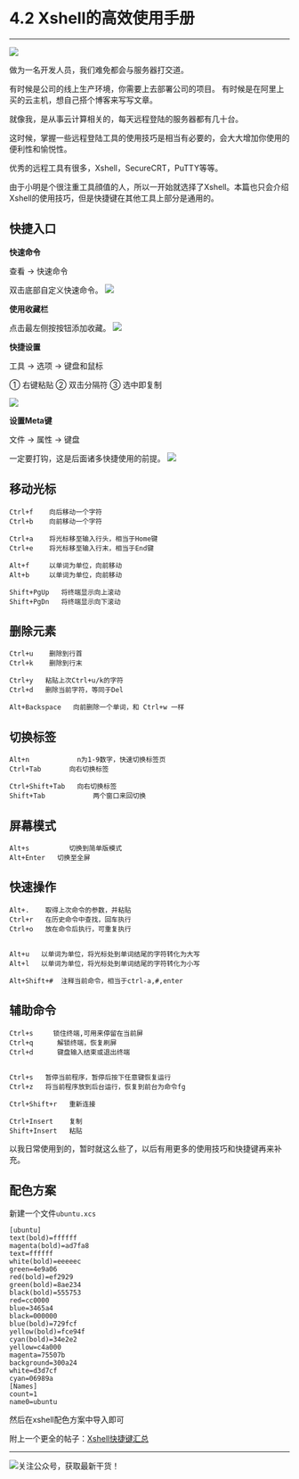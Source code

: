 # 4.2 Xshell的高效使用手册

---

![](http://image.python-online.cn/20190511162815.png)

做为一名开发人员，我们难免都会与服务器打交道。

有时候是公司的线上生产环境，你需要上去部署公司的项目。
有时候是在阿里上买的云主机，想自己搭个博客来写写文章。

就像我，是从事云计算相关的，每天远程登陆的服务器都有几十台。

这时候，掌握一些远程登陆工具的使用技巧是相当有必要的，会大大增加你使用的便利性和愉悦性。

优秀的远程工具有很多，Xshell，SecureCRT，PuTTY等等。

由于小明是个很注重工具顔值的人，所以一开始就选择了Xshell。本篇也只会介绍Xshell的使用技巧，但是快捷键在其他工具上部分是通用的。

## 快捷入口

**快速命令**

查看 -> 快速命令

双击底部自定义快速命令。
![](http://image.python-online.cn/20190511162524.png)

**使用收藏栏**

点击最左侧按按钮添加收藏。
![](http://image.python-online.cn/20190511162607.png)

**快捷设置**

工具 -> 选项 -> 键盘和鼠标 

①  右键粘贴 
②  双击分隔符 
③  选中即复制 

![](http://image.python-online.cn/20190511162716.png)

**设置Meta键**

文件 -> 属性 -> 键盘

一定要打钩，这是后面诸多快捷使用的前提。
![](http://image.python-online.cn/20190511162730.png)

## 移动光标
```
Ctrl+f    向后移动一个字符
Ctrl+b    向前移动一个字符

Ctrl+a    将光标移至输入行头，相当于Home键
Ctrl+e    将光标移至输入行末，相当于End键

Alt+f     以单词为单位，向前移动
Alt+b     以单词为单位，向前移动

Shift+PgUp   将终端显示向上滚动
Shift+PgDn   将终端显示向下滚动
```

## 删除元素
```
Ctrl+u    删除到行首
Ctrl+k    删除到行末

Ctrl+y   粘贴上次Ctrl+u/k的字符
Ctrl+d   删除当前字符，等同于Del

Alt+Backspace	向前删除一个单词，和 Ctrl+w 一样
```

## 切换标签
```
Alt+n            n为1-9数字，快速切换标签页
Ctrl+Tab       向右切换标签

Ctrl+Shift+Tab   向右切换标签
Shift+Tab            两个窗口来回切换
```

## 屏幕模式
```
Alt+s          切换到简单版模式
Alt+Enter   切换至全屏
```

## 快速操作
```shell
Alt+.    取得上次命令的参数，并粘贴
Ctrl+r   在历史命令中查找，回车执行
Ctrl+o   放在命令后执行，可重复执行


Alt+u   以单词为单位，将光标处到单词结尾的字符转化为大写
Alt+l   以单词为单位，将光标处到单词结尾的字符转化为小写

Alt+Shift+#  注释当前命令，相当于ctrl-a,#,enter
```

## 辅助命令
```
Ctrl+s     锁住终端,可用来停留在当前屏
Ctrl+q      解锁终端，恢复刷屏
Ctrl+d      键盘输入结束或退出终端


Ctrl+s	 暂停当前程序，暂停后按下任意键恢复运行
Ctrl+z	 将当前程序放到后台运行，恢复到前台为命令fg

Ctrl+Shift+r   重新连接

Ctrl+Insert    复制
Shift+Insert   粘贴
```

以我日常使用到的，暂时就这么些了，以后有用更多的使用技巧和快捷键再来补充。

## 配色方案

新建一个文件`ubuntu.xcs`

```
[ubuntu]
text(bold)=ffffff
magenta(bold)=ad7fa8
text=ffffff
white(bold)=eeeeec
green=4e9a06
red(bold)=ef2929
green(bold)=8ae234
black(bold)=555753
red=cc0000
blue=3465a4
black=000000
blue(bold)=729fcf
yellow(bold)=fce94f
cyan(bold)=34e2e2
yellow=c4a000
magenta=75507b
background=300a24
white=d3d7cf
cyan=06989a
[Names]
count=1
name0=ubuntu
```

然后在xshell配色方案中导入即可

附上一个更全的帖子：[Xshell快捷键汇总](https://www.cnblogs.com/zhoushihui/p/5404392.html)

---

![关注公众号，获取最新干货！](http://image.python-online.cn/image-20200320125724880.png)
